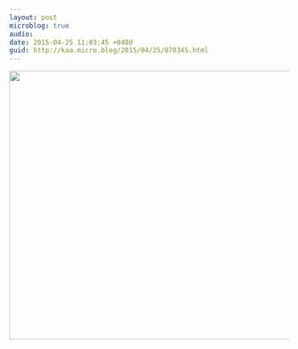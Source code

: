 ```yaml
---
layout: post
microblog: true
audio: 
date: 2015-04-25 11:03:45 +0400
guid: http://kaa.micro.blog/2015/04/25/070345.html
---
```

<img src="https://www.kaa.bz/uploads/2018/9224b9e5bf.jpg" alt="" width="840" height="484" class="alignnone size-full wp-image-941" />
